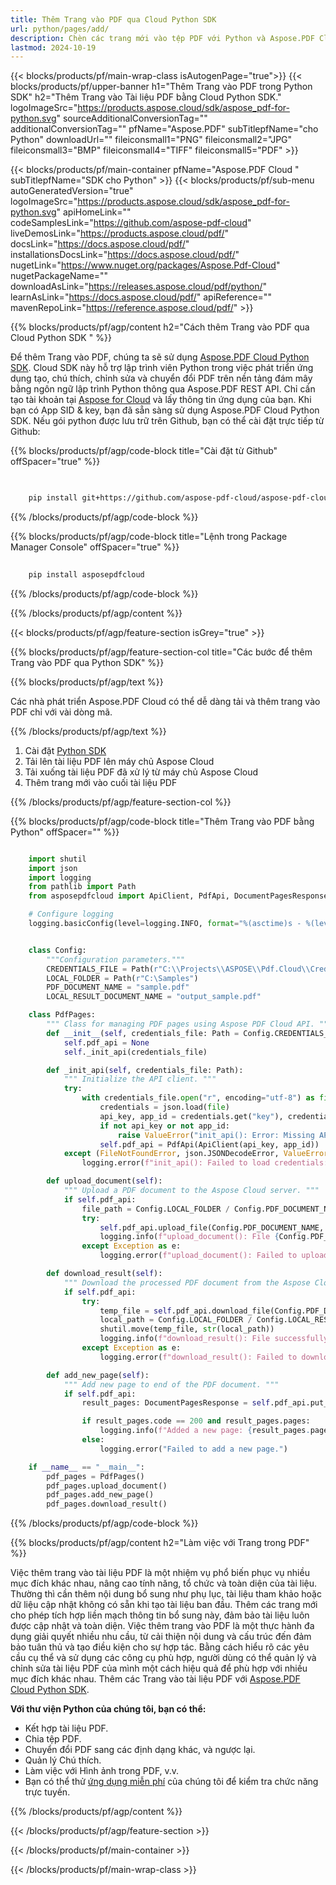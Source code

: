```yaml
---
title: Thêm Trang vào PDF qua Cloud Python SDK
url: python/pages/add/
description: Chèn các trang mới vào tệp PDF với Python và Aspose.PDF Cloud SDK. Mở rộng nội dung một cách linh hoạt.
lastmod: 2024-10-19
---
```


{{< blocks/products/pf/main-wrap-class isAutogenPage="true">}}
{{< blocks/products/pf/upper-banner h1="Thêm Trang vào PDF trong Python SDK" h2="Thêm Trang vào Tài liệu PDF bằng Cloud Python SDK." logoImageSrc="https://products.aspose.cloud/sdk/aspose_pdf-for-python.svg" sourceAdditionalConversionTag="" additionalConversionTag="" pfName="Aspose.PDF" subTitlepfName="cho Python" downloadUrl="" fileiconsmall1="PNG" fileiconsmall2="JPG" fileiconsmall3="BMP" fileiconsmall4="TIFF" fileiconsmall5="PDF" >}}

{{< blocks/products/pf/main-container pfName="Aspose.PDF Cloud " subTitlepfName="SDK cho Python" >}}
{{< blocks/products/pf/sub-menu autoGeneratedVersion="true" logoImageSrc="https://products.aspose.cloud/sdk/aspose_pdf-for-python.svg" apiHomeLink="" codeSamplesLink="https://github.com/aspose-pdf-cloud" liveDemosLink="https://products.aspose.cloud/pdf/" docsLink="https://docs.aspose.cloud/pdf/" installationsDocsLink="https://docs.aspose.cloud/pdf/" nugetLink="https://www.nuget.org/packages/Aspose.Pdf-Cloud" nugetPackageName="" downloadAsLink="https://releases.aspose.cloud/pdf/python/" learnAsLink="https://docs.aspose.cloud/pdf/" apiReference="" mavenRepoLink="https://reference.aspose.cloud/pdf/" >}}

{{% blocks/products/pf/agp/content h2="Cách thêm Trang vào PDF qua Cloud Python SDK " %}}

Để thêm Trang vào PDF, chúng ta sẽ sử dụng
[Aspose.PDF Cloud Python SDK](https://products.aspose.cloud/pdf/python/). Cloud SDK này hỗ trợ lập trình viên Python trong việc phát triển ứng dụng tạo, chú thích, chỉnh sửa và chuyển đổi PDF trên nền tảng đám mây bằng ngôn ngữ lập trình Python thông qua Aspose.PDF REST API. Chỉ cần tạo tài khoản tại [Aspose for Cloud](https://dashboard.aspose.cloud/#/apps) và lấy thông tin ứng dụng của bạn. Khi bạn có App SID & key, bạn đã sẵn sàng sử dụng Aspose.PDF Cloud Python SDK. Nếu gói python được lưu trữ trên Github, bạn có thể cài đặt trực tiếp từ Github:

{{% blocks/products/pf/agp/code-block title="Cài đặt từ Github" offSpacer="true" %}}

```bash

     
    pip install git+https://github.com/aspose-pdf-cloud/aspose-pdf-cloud-python.git


```

{{% /blocks/products/pf/agp/code-block %}}

{{% blocks/products/pf/agp/code-block title="Lệnh trong Package Manager Console" offSpacer="true" %}}

```bash
     
    pip install asposepdfcloud

```

{{% /blocks/products/pf/agp/code-block %}}

{{% /blocks/products/pf/agp/content %}}

{{< blocks/products/pf/agp/feature-section isGrey="true" >}}

{{% blocks/products/pf/agp/feature-section-col title="Các bước để thêm Trang vào PDF qua Python SDK" %}}

{{% blocks/products/pf/agp/text %}}

Các nhà phát triển Aspose.PDF Cloud có thể dễ dàng tải và thêm trang vào PDF chỉ với vài dòng mã.

{{% /blocks/products/pf/agp/text %}}

1. Cài đặt [Python SDK](https://pypi.org/project/asposepdfcloud/)
1. Tải lên tài liệu PDF lên máy chủ Aspose Cloud
1. Tải xuống tài liệu PDF đã xử lý từ máy chủ Aspose Cloud
1. Thêm trang mới vào cuối tài liệu PDF

{{% /blocks/products/pf/agp/feature-section-col %}}

{{% blocks/products/pf/agp/code-block title="Thêm Trang vào PDF bằng Python" offSpacer="" %}}

```python

    import shutil
    import json
    import logging
    from pathlib import Path
    from asposepdfcloud import ApiClient, PdfApi, DocumentPagesResponse

    # Configure logging
    logging.basicConfig(level=logging.INFO, format="%(asctime)s - %(levelname)s - %(message)s")


    class Config:
        """Configuration parameters."""
        CREDENTIALS_FILE = Path(r"C:\\Projects\\ASPOSE\\Pdf.Cloud\\Credentials\\credentials.json")
        LOCAL_FOLDER = Path(r"C:\Samples")
        PDF_DOCUMENT_NAME = "sample.pdf"
        LOCAL_RESULT_DOCUMENT_NAME = "output_sample.pdf"

    class PdfPages:
        """ Class for managing PDF pages using Aspose PDF Cloud API. """
        def __init__(self, credentials_file: Path = Config.CREDENTIALS_FILE):
            self.pdf_api = None
            self._init_api(credentials_file)

        def _init_api(self, credentials_file: Path):
            """ Initialize the API client. """
            try:
                with credentials_file.open("r", encoding="utf-8") as file:
                    credentials = json.load(file)
                    api_key, app_id = credentials.get("key"), credentials.get("id")
                    if not api_key or not app_id:
                        raise ValueError("init_api(): Error: Missing API keys in the credentials file.")
                    self.pdf_api = PdfApi(ApiClient(api_key, app_id))
            except (FileNotFoundError, json.JSONDecodeError, ValueError) as e:
                logging.error(f"init_api(): Failed to load credentials: {e}")

        def upload_document(self):
            """ Upload a PDF document to the Aspose Cloud server. """
            if self.pdf_api:
                file_path = Config.LOCAL_FOLDER / Config.PDF_DOCUMENT_NAME
                try:
                    self.pdf_api.upload_file(Config.PDF_DOCUMENT_NAME, str(file_path))
                    logging.info(f"upload_document(): File {Config.PDF_DOCUMENT_NAME} uploaded successfully.")
                except Exception as e:
                    logging.error(f"upload_document(): Failed to upload file: {e}")

        def download_result(self):
            """ Download the processed PDF document from the Aspose Cloud server. """
            if self.pdf_api:
                try:
                    temp_file = self.pdf_api.download_file(Config.PDF_DOCUMENT_NAME)
                    local_path = Config.LOCAL_FOLDER / Config.LOCAL_RESULT_DOCUMENT_NAME
                    shutil.move(temp_file, str(local_path))
                    logging.info(f"download_result(): File successfully downloaded: {local_path}")
                except Exception as e:
                    logging.error(f"download_result(): Failed to download file: {e}")

        def add_new_page(self):
            """ Add new page to end of the PDF document. """
            if self.pdf_api:
                result_pages: DocumentPagesResponse = self.pdf_api.put_add_new_page(Config.PDF_DOCUMENT_NAME)

                if result_pages.code == 200 and result_pages.pages:
                    logging.info(f"Added a new page: {result_pages.pages.list[-1]}")
                else:
                    logging.error("Failed to add a new page.")

    if __name__ == "__main__":
        pdf_pages = PdfPages()
        pdf_pages.upload_document()
        pdf_pages.add_new_page()
        pdf_pages.download_result()
```

{{% /blocks/products/pf/agp/code-block %}}

{{% blocks/products/pf/agp/content h2="Làm việc với Trang trong PDF" %}}

Việc thêm trang vào tài liệu PDF là một nhiệm vụ phổ biến phục vụ nhiều mục đích khác nhau, nâng cao tính năng, tổ chức và toàn diện của tài liệu. Thường thì cần thêm nội dung bổ sung như phụ lục, tài liệu tham khảo hoặc dữ liệu cập nhật không có sẵn khi tạo tài liệu ban đầu. Thêm các trang mới cho phép tích hợp liền mạch thông tin bổ sung này, đảm bảo tài liệu luôn được cập nhật và toàn diện. Việc thêm trang vào PDF là một thực hành đa dụng giải quyết nhiều nhu cầu, từ cải thiện nội dung và cấu trúc đến đảm bảo tuân thủ và tạo điều kiện cho sự hợp tác. Bằng cách hiểu rõ các yêu cầu cụ thể và sử dụng các công cụ phù hợp, người dùng có thể quản lý và chỉnh sửa tài liệu PDF của mình một cách hiệu quả để phù hợp với nhiều mục đích khác nhau.
Thêm các Trang vào tài liệu PDF với [Aspose.PDF Cloud Python SDK](https://products.aspose.cloud/pdf/python/).

**Với thư viện Python của chúng tôi, bạn có thể:**

+ Kết hợp tài liệu PDF.
+ Chia tệp PDF.
+ Chuyển đổi PDF sang các định dạng khác, và ngược lại.
+ Quản lý Chú thích.
+ Làm việc với Hình ảnh trong PDF, v.v.
+ Bạn có thể thử [ứng dụng miễn phí](https://products.aspose.app/pdf/family) của chúng tôi để kiểm tra chức năng trực tuyến.

{{% /blocks/products/pf/agp/content %}}

{{< /blocks/products/pf/agp/feature-section >}}

{{< /blocks/products/pf/main-container >}}

{{< /blocks/products/pf/main-wrap-class >}}
